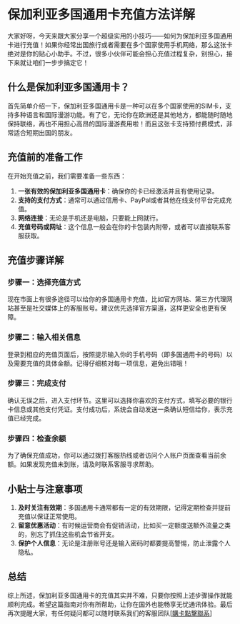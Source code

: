 # 保加利亚多国通用卡充值方法详解

大家好呀，今天来跟大家分享一个超级实用的小技巧——如何为保加利亚多国通用卡进行充值！如果你经常出国旅行或者需要在多个国家使用手机网络，那么这张卡绝对是你的贴心小助手。不过，很多小伙伴可能会担心充值过程复杂，别担心，接下来就让咱们一步步搞定它！

## 什么是保加利亚多国通用卡？

首先简单介绍一下，保加利亚多国通用卡是一种可以在多个国家使用的SIM卡，支持多种语言和国际漫游功能。有了它，无论你在欧洲还是其他地方，都能随时随地保持联络，再也不用担心高昂的国际漫游费用啦！而且这张卡支持预付费模式，非常适合短期出国的朋友。

## 充值前的准备工作

在开始充值之前，我们需要准备一些东西：
1. **一张有效的保加利亚多国通用卡**：确保你的卡已经激活并且有使用记录。
2. **支持的支付方式**：通常可以通过信用卡、PayPal或者其他在线支付平台完成充值。
3. **网络连接**：无论是手机还是电脑，只要能上网就行。
4. **充值号码或网址**：这个信息一般会在你的卡包装内附带，或者可以直接联系客服获取。

## 充值步骤详解

### 步骤一：选择充值方式

现在市面上有很多途径可以给你的多国通用卡充值，比如官方网站、第三方代理网站甚至是社交媒体上的客服账号。建议优先选择官方渠道，这样更安全也更有保障。

### 步骤二：输入相关信息

登录到相应的充值页面后，按照提示输入你的手机号码（即多国通用卡的号码）以及需要充值的具体金额。记得仔细核对每一项信息，避免出错哦！

### 步骤三：完成支付

确认无误之后，进入支付环节。这里可以选择你喜欢的支付方式，填写必要的银行卡信息或其他支付凭证。支付成功后，系统会自动发送一条确认短信给你，表示充值已经完成。

### 步骤四：检查余额

为了确保充值成功，你可以通过拨打客服热线或者访问个人账户页面查看当前余额。如果发现充值未到账，请及时联系客服寻求帮助。

## 小贴士与注意事项

1. **及时关注有效期**：多国通用卡通常都有一定的有效期限，记得定期检查并提前充值以保证正常使用。
2. **留意优惠活动**：有时候运营商会有促销活动，比如买一定额度送额外流量之类的，别忘了抓住这些机会节省开支。
3. **保护个人信息**：无论是注册账号还是输入密码时都要提高警惕，防止泄露个人隐私。

## 总结

综上所述，保加利亚多国通用卡的充值其实并不难，只要你按照上述步骤操作就能顺利完成。希望这篇指南对你有所帮助，让你在国外也能畅享无忧通讯体验。最后再次提醒大家，有任何疑问都可以随时联系我们的客服团队[[購卡點擊聯系](https://t.me/s/esim1088)]